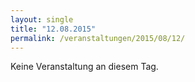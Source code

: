 ```yaml
---
layout: single
title: "12.08.2015"
permalink: /veranstaltungen/2015/08/12/
---
```


Keine Veranstaltung an diesem Tag.
